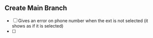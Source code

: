 ## Create Main Branch
- [ ] Gives an error on phone number when the ext is not selected (it shows as if it is selected)
- [ ] 
